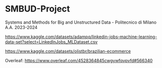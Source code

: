 # SMBUD-Project
Systems and Methods for Big and Unstructured Data - Politecnico di Milano A.A. 2023-2024

https://www.kaggle.com/datasets/adampq/linkedin-jobs-machine-learning-data-set?select=LinkedInJobs_MLDataset.csv

https://www.kaggle.com/datasets/olistbr/brazilian-ecommerce

Overleaf:
https://www.overleaf.com/4528364845cwgywfqvpvfd#566340
